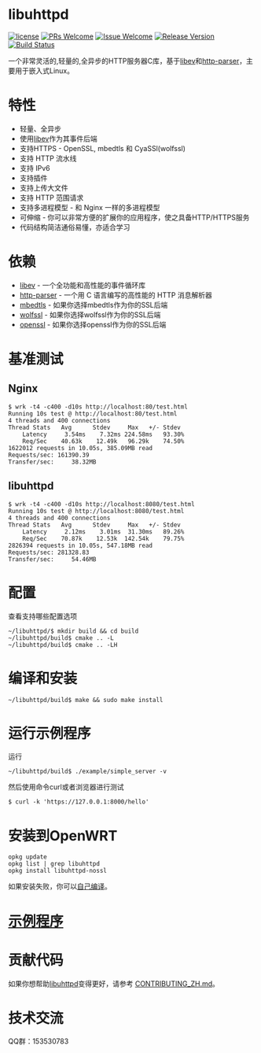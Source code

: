# libuhttpd

[1]: https://img.shields.io/badge/license-MIT-brightgreen.svg?style=plastic
[2]: /LICENSE
[3]: https://img.shields.io/badge/PRs-welcome-brightgreen.svg?style=plastic
[4]: https://github.com/zhaojh329/libuhttpd/pulls
[5]: https://img.shields.io/badge/Issues-welcome-brightgreen.svg?style=plastic
[6]: https://github.com/zhaojh329/libuhttpd/issues/new
[7]: https://img.shields.io/badge/release-3.8.0-blue.svg?style=plastic
[8]: https://github.com/zhaojh329/libuhttpd/releases
[9]: https://travis-ci.org/zhaojh329/libuhttpd.svg?branch=master
[10]: https://travis-ci.org/zhaojh329/libuhttpd

[![license][1]][2]
[![PRs Welcome][3]][4]
[![Issue Welcome][5]][6]
[![Release Version][7]][8]
[![Build Status][9]][10]

[libev]: http://software.schmorp.de/pkg/libev.html
[http-parser]: https://github.com/nodejs/http-parser
[openssl]: https://github.com/openssl/openssl
[mbedtls]: https://github.com/ARMmbed/mbedtls
[wolfssl]: https://github.com/wolfSSL/wolfssl

一个非常灵活的,轻量的,全异步的HTTP服务器C库，基于[libev]和[http-parser]，主要用于嵌入式Linux。

# 特性
* 轻量、全异步
* 使用[libev]作为其事件后端
* 支持HTTPS - OpenSSL, mbedtls 和 CyaSSl(wolfssl)
* 支持 HTTP 流水线
* 支持 IPv6
* 支持插件
* 支持上传大文件
* 支持 HTTP 范围请求
* 支持多进程模型 - 和 Nginx 一样的多进程模型
* 可伸缩 - 你可以非常方便的扩展你的应用程序，使之具备HTTP/HTTPS服务
* 代码结构简洁通俗易懂，亦适合学习

# 依赖
* [libev] - 一个全功能和高性能的事件循环库
* [http-parser] - 一个用 C 语言编写的高性能的 HTTP 消息解析器
* [mbedtls] - 如果你选择mbedtls作为你的SSL后端
* [wolfssl] - 如果你选择wolfssl作为你的SSL后端
* [openssl] - 如果你选择openssl作为你的SSL后端

# 基准测试
## Nginx

	$ wrk -t4 -c400 -d10s http://localhost:80/test.html
	Running 10s test @ http://localhost:80/test.html
	4 threads and 400 connections
	Thread Stats   Avg      Stdev     Max   +/- Stdev
		Latency     3.54ms    7.32ms 224.58ms   93.30%
		Req/Sec    40.63k    12.49k   96.29k    74.50%
	1622012 requests in 10.05s, 385.09MB read
	Requests/sec: 161390.39
	Transfer/sec:     38.32MB

## libuhttpd

	$ wrk -t4 -c400 -d10s http://localhost:8080/test.html
	Running 10s test @ http://localhost:8080/test.html
	4 threads and 400 connections
	Thread Stats   Avg      Stdev     Max   +/- Stdev
		Latency     2.12ms    3.01ms  31.30ms   89.26%
		Req/Sec    70.87k    12.53k  142.54k    79.75%
	2826394 requests in 10.05s, 547.18MB read
	Requests/sec: 281328.83
	Transfer/sec:     54.46MB

# 配置
查看支持哪些配置选项

	~/libuhttpd/$ mkdir build && cd build
	~/libuhttpd/build$ cmake .. -L
	~/libuhttpd/build$ cmake .. -LH

# 编译和安装

	~/libuhttpd/build$ make && sudo make install

# 运行示例程序
运行

	~/libuhttpd/build$ ./example/simple_server -v
	
然后使用命令curl或者浏览器进行测试

	$ curl -k 'https://127.0.0.1:8000/hello'

# 安装到OpenWRT
    opkg update
    opkg list | grep libuhttpd
    opkg install libuhttpd-nossl

如果安装失败，你可以[自己编译](/BUILDOPENWRT_ZH.md)。

# [示例程序](/example)

# 贡献代码
如果你想帮助[libuhttpd](https://github.com/zhaojh329/libuhttpd)变得更好，请参考
[CONTRIBUTING_ZH.md](https://github.com/zhaojh329/libuhttpd/blob/master/CONTRIBUTING_ZH.md)。

# 技术交流
QQ群：153530783


